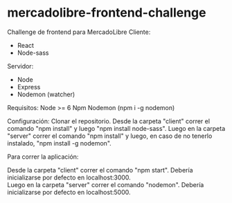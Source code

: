 # mercadolibre-frontend-challenge
Challenge de frontend para MercadoLibre
Cliente:

- React
- Node-sass

Servidor:

- Node
- Express
- Nodemon (watcher)

Requisitos:
Node >= 6
Npm
Nodemon (npm i -g nodemon)

Configuración:
Clonar el repositorio.
Desde la carpeta "client" correr el comando "npm install" y luego "npm install node-sass".
Luego en la carpeta "server" correr el comando "npm install" y luego, en caso de no tenerlo instalado, "npm install -g nodemon".

Para correr la aplicación:

Desde la carpeta "client" correr el comando "npm start". Debería inicializarse por defecto en localhost:3000.<br/>
Luego en la carpeta "server" correr el comando "nodemon". Debería inicializarse por defecto en localhost:5000.
